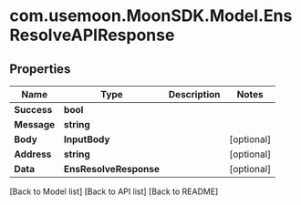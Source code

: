 # com.usemoon.MoonSDK.Model.EnsResolveAPIResponse

## Properties

| Name        | Type                   | Description | Notes       |
| ----------- | ---------------------- | ----------- | ----------- |
| **Success** | **bool**               |             |             |
| **Message** | **string**             |             |             |
| **Body**    | **InputBody**          |             | \[optional] |
| **Address** | **string**             |             | \[optional] |
| **Data**    | **EnsResolveResponse** |             | \[optional] |

\[Back to Model list] \[Back to API list] \[Back to README]
